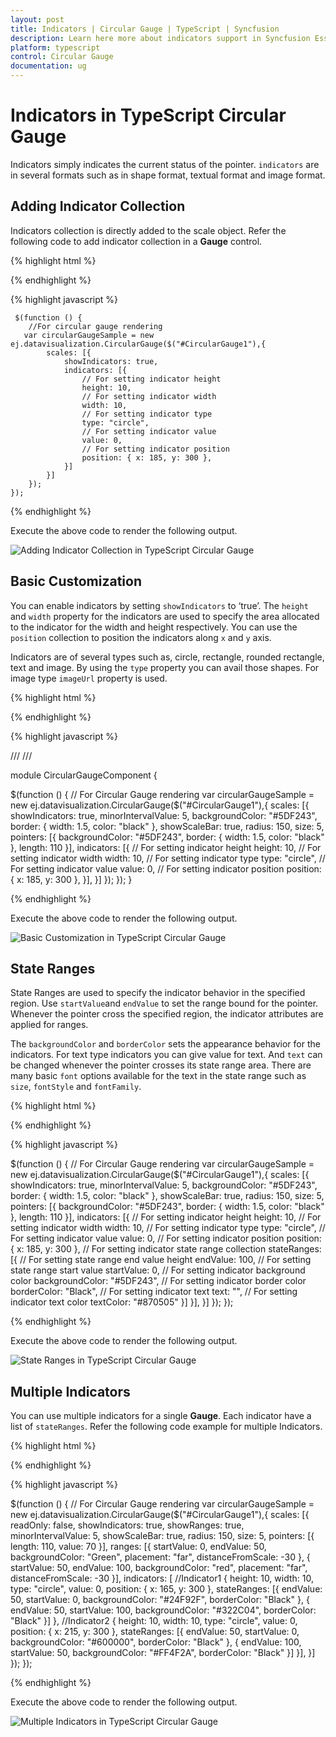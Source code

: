 ```yaml
---
layout: post
title: Indicators | Circular Gauge | TypeScript | Syncfusion
description: Learn here more about indicators support in Syncfusion Essential TypeScript Circular Gauge Control, its elements, and more
platform: typescript
control: Circular Gauge
documentation: ug
---
```


# Indicators in TypeScript Circular Gauge

Indicators simply indicates the current status of the pointer. `indicators` are in several formats such as in shape format, textual format and image format.

## Adding Indicator Collection 

Indicators collection is directly added to the scale object. Refer the following code to add indicator collection in a **Gauge** control.

{% highlight html %}

<div id="CircularGauge1"></div>

{% endhighlight %}

{% highlight javascript %}
  
     $(function () {
        //For circular gauge rendering
       var circularGaugeSample = new ej.datavisualization.CircularGauge($("#CircularGauge1"),{
            scales: [{
                showIndicators: true,
                indicators: [{
                    // For setting indicator height
                    height: 10,
                    // For setting indicator width
                    width: 10,
                    // For setting indicator type
                    type: "circle",
                    // For setting indicator value
                    value: 0,
                    // For setting indicator position
                    position: { x: 185, y: 300 },
                }]
            }]
        });
    });


{% endhighlight %}



Execute the above code to render the following output.

![Adding Indicator Collection in TypeScript Circular Gauge](Indicators_images/Indicators_img1.png)

## Basic Customization

You can enable indicators by setting `showIndicators` to ‘true’. The `height` and `width` property for the indicators are used to specify the area allocated to the indicator for the width and height respectively. You can use the `position` collection to position the indicators along `x` and `y` axis. 

Indicators are of several types such as, circle, rectangle, rounded rectangle, text and image. By using the `type` property you can avail those shapes. For image type `imageUrl` property is used. 

{% highlight html %}

<div id="CircularGauge1"></div>

{% endhighlight %}


{% highlight javascript %}

/// <reference path="tsfiles/jquery.d.ts" />
/// <reference path="tsfiles/ej.web.all.d.ts" />

module CircularGaugeComponent {

$(function () {
        // For Circular Gauge rendering
    var circularGaugeSample = new ej.datavisualization.CircularGauge($("#CircularGauge1"),{
            scales: [{
                showIndicators: true, minorIntervalValue: 5,
                backgroundColor: "#5DF243",
                border: { width: 1.5, color: "black" },
                showScaleBar: true, radius: 150, size: 5,
                pointers: [{
                    backgroundColor: "#5DF243",
                    border: { width: 1.5, color: "black" },
                    length: 110
                }],
                indicators: [{
                    // For setting indicator height
                    height: 10,
                    // For setting indicator width
                    width: 10,
                    // For setting indicator type
                    type: "circle",
                    // For setting indicator value
                    value: 0,
                    // For setting indicator position
                    position: { x: 185, y: 300 },
                }],
            }]
        });
    });
}

{% endhighlight %}



Execute the above code to render the following output.

![Basic Customization in TypeScript Circular Gauge](Indicators_images/Indicators_img2.png)

## State Ranges

State Ranges are used to specify the indicator behavior in the specified region. Use `startValue`and `endValue` to set the range bound for the pointer. Whenever the pointer cross the specified region, the indicator attributes are applied for ranges. 

The `backgroundColor` and `borderColor` sets the appearance behavior for the indicators. For text type indicators you can give value for text. And `text` can be changed whenever the pointer crosses its state range area. There are many basic `font` options available for the text in the state range such as `size`, `fontStyle` and `fontFamily`.

{% highlight html %}

<div id="CircularGauge1"></div>

{% endhighlight %}


{% highlight javascript %}



$(function () {
        // For Circular Gauge rendering
       var circularGaugeSample = new ej.datavisualization.CircularGauge($("#CircularGauge1"),{
            scales: [{
                showIndicators: true, minorIntervalValue: 5,
                backgroundColor: "#5DF243",
                border: { width: 1.5, color: "black" },
                showScaleBar: true, radius: 150, size: 5,
                pointers: [{
                    backgroundColor: "#5DF243",
                    border: { width: 1.5, color: "black" },
                    length: 110
                }],
                indicators: [{
                    // For setting indicator height
                    height: 10,
                    // For setting indicator width
                    width: 10,
                    // For setting indicator type
                    type: "circle",
                    // For setting indicator value
                    value: 0,
                    // For setting indicator position
                    position: { x: 185, y: 300 },
                    // For setting indicator state range collection
                    stateRanges: [{
                        // For setting state range end value height
                        endValue: 100,
                        // For setting state range start value
                        startValue: 0,
                        // For setting indicator background color
                        backgroundColor: "#5DF243",
                        // For setting indicator border color
                        borderColor: "Black",
                        // For setting indicator text
                        text: "",
                        // For setting indicator text color
                        textColor: "#870505"
                    }]
                }],
            }]
        });
    });

{% endhighlight %}



Execute the above code to render the following output.

![State Ranges in TypeScript Circular Gauge](Indicators_images/Indicators_img3.png)

## Multiple Indicators

You can use multiple indicators for a single **Gauge**. Each indicator have a list of `stateRanges`. Refer the following code example for multiple Indicators.

{% highlight html %}

<div id="CircularGauge1"></div>

{% endhighlight %}


{% highlight javascript %}

$(function () {
        // For Circular Gauge rendering
        var circularGaugeSample = new ej.datavisualization.CircularGauge($("#CircularGauge1"),{
            scales: [{
                readOnly: false,
                showIndicators: true, showRanges: true,
                minorIntervalValue: 5,
                showScaleBar: true, radius: 150, size: 5,
                pointers: [{
                    length: 110, value: 70
                }],
                ranges: [{
                    startValue: 0, endValue: 50,
                    backgroundColor: "Green",
                    placement: "far", distanceFromScale: -30
                },
                {
                    startValue: 50, endValue: 100,
                    backgroundColor: "red",
                    placement: "far", distanceFromScale: -30
                }],
                indicators: [
                //Indicator1
                {
                    height: 10,
                    width: 10,
                    type: "circle",
                    value: 0,
                    position: { x: 165, y: 300 },
                    stateRanges: [{
                        endValue: 50,
                        startValue: 0,
                        backgroundColor: "#24F92F",
                        borderColor: "Black"
                    }, {
                        endValue: 50,
                        startValue: 100,
                        backgroundColor: "#322C04",
                        borderColor: "Black"
                    }]
                },
                //Indicator2
                {
                    height: 10,
                    width: 10,
                    type: "circle",
                    value: 0,
                    position: { x: 215, y: 300 },
                    stateRanges: [{
                        endValue: 50,
                        startValue: 0,
                        backgroundColor: "#600000",
                        borderColor: "Black"
                    }, {
                        endValue: 100,
                        startValue: 50,
                        backgroundColor: "#FF4F2A",
                        borderColor: "Black"
                    }]
                }],
            }]
        });
    });


{% endhighlight %}



Execute the above code to render the following output.

![Multiple Indicators in TypeScript Circular Gauge](Indicators_images/Indicators_img4.png)

